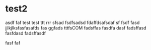test2
=====
asdf
faf
test
test
ttt
rrr
sfsad
fsdfsadsd
fdaffdsafsdaf
sf
fsdf
fasd
jjlkjlksfasfasafds
fas
ggfads
tttfsCOM
fadsffas
fasdfa
dasf
fadsffasd
fasfdasd
fadsffasdf

fasf
faf
